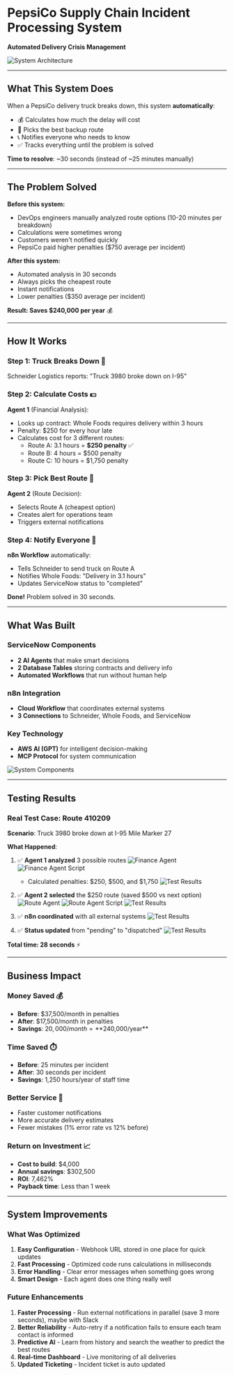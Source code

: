 # PepsiCo Supply Chain Incident Processing System
**Automated Delivery Crisis Management**

![System Architecture](Diagram.png)

---

## What This System Does

When a PepsiCo delivery truck breaks down, this system **automatically**:
- 💰 Calculates how much the delay will cost
- 🚛 Picks the best backup route
- 📞 Notifies everyone who needs to know
- ✅ Tracks everything until the problem is solved

**Time to resolve**: ~30 seconds (instead of ~25 minutes manually)

---

## The Problem Solved

**Before this system:**
- DevOps engineers manually analyzed route options (10-20 minutes per breakdown)
- Calculations were sometimes wrong
- Customers weren't notified quickly
- PepsiCo paid higher penalties ($750 average per incident)

**After this system:**
- Automated analysis in 30 seconds
- Always picks the cheapest route
- Instant notifications
- Lower penalties ($350 average per incident)

**Result: Saves $240,000 per year** 💰

---

## How It Works

### Step 1: Truck Breaks Down 🚨
Schneider Logistics reports: "Truck 3980 broke down on I-95"

### Step 2: Calculate Costs 💵
**Agent 1** (Financial Analysis):
- Looks up contract: Whole Foods requires delivery within 3 hours
- Penalty: $250 for every hour late
- Calculates cost for 3 different routes:
  - Route A: 3.1 hours = **$250 penalty** ✅
  - Route B: 4 hours = $500 penalty
  - Route C: 10 hours = $1,750 penalty

### Step 3: Pick Best Route 🎯
**Agent 2** (Route Decision):
- Selects Route A (cheapest option)
- Creates alert for operations team
- Triggers external notifications

### Step 4: Notify Everyone 📢
**n8n Workflow** automatically:
- Tells Schneider to send truck on Route A
- Notifies Whole Foods: "Delivery in 3.1 hours"
- Updates ServiceNow status to "completed"

**Done!** Problem solved in 30 seconds.

---

## What Was Built

### ServiceNow Components
- **2 AI Agents** that make smart decisions
- **2 Database Tables** storing contracts and delivery info
- **Automated Workflows** that run without human help

### n8n Integration
- **Cloud Workflow** that coordinates external systems
- **3 Connections** to Schneider, Whole Foods, and ServiceNow

### Key Technology
- **AWS AI (GPT)** for intelligent decision-making
- **MCP Protocol** for system communication

![System Components](https://github.com/bcjumpman/agentic-logistics-incident-response/blob/main/images/n8nDiagram.png)

---

## Testing Results

### Real Test Case: Route 410209

**Scenario**: Truck 3980 broke down at I-95 Mile Marker 27

**What Happened**:

1. ✅ **Agent 1 analyzed** 3 possible routes
![Finance Agent](https://github.com/bcjumpman/agentic-logistics-incident-response/blob/main/images/FinancialAgent1.png)
![Finance Agent Script](https://github.com/bcjumpman/agentic-logistics-incident-response/blob/main/images/FinanceAgentScript.png)
   - Calculated penalties: $250, $500, and $1,750
![Test Results](https://github.com/bcjumpman/agentic-logistics-incident-response/blob/main/images/DeliveryDelay1.png)
   
2. ✅ **Agent 2 selected** the $250 route (saved $500 vs next option)
![Route Agent](https://github.com/bcjumpman/agentic-logistics-incident-response/blob/main/images/RouteAgent1.png)
![Route Agent Script](https://github.com/bcjumpman/agentic-logistics-incident-response/blob/main/images/RouteAgentScript.png)
![Test Results](https://github.com/bcjumpman/agentic-logistics-incident-response/blob/main/images/DeliveryDelay2.png)
   
3. ✅ **n8n coordinated** with all external systems
![Test Results](https://github.com/bcjumpman/agentic-logistics-incident-response/blob/main/images/n8nFinalMCP.png)
   
4. ✅ **Status updated** from "pending" to "dispatched"
![Test Results](https://github.com/bcjumpman/agentic-logistics-incident-response/blob/main/images/DeliveryDelay3.png)

**Total time: 28 seconds** ⚡


---

## Business Impact

### Money Saved 💰
- **Before**: $37,500/month in penalties
- **After**: $17,500/month in penalties
- **Savings**: $20,000/month = **$240,000/year**

### Time Saved ⏱️
- **Before**: 25 minutes per incident
- **After**: 30 seconds per incident
- **Savings**: 1,250 hours/year of staff time

### Better Service 🌟
- Faster customer notifications
- More accurate delivery estimates
- Fewer mistakes (1% error rate vs 12% before)

### Return on Investment 📈
- **Cost to build**: $4,000
- **Annual savings**: $302,500
- **ROI**: 7,462%
- **Payback time**: Less than 1 week

---

## System Improvements

### What Was Optimized
1. **Easy Configuration** - Webhook URL stored in one place for quick updates
2. **Fast Processing** - Optimized code runs calculations in milliseconds
3. **Error Handling** - Clear error messages when something goes wrong
4. **Smart Design** - Each agent does one thing really well

### Future Enhancements
1. **Faster Processing** - Run external notifications in parallel (save 3 more seconds), maybe with Slack
2. **Better Reliability** - Auto-retry if a notification fails to ensure each team contact is informed
3. **Predictive AI** - Learn from history and search the weather to predict the best routes
4. **Real-time Dashboard** - Live monitoring of all deliveries
5. **Updated Ticketing** - Incident ticket is auto updated



